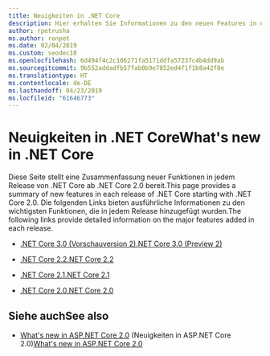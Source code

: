 ```yaml
---
title: Neuigkeiten in .NET Core
description: Hier erhalten Sie Informationen zu den neuen Features in den verschiedenen .NET Core-Versionen.
author: rpetrusha
ms.author: ronpet
ms.date: 02/04/2019
ms.custom: seodec18
ms.openlocfilehash: 6d494f4c2c106271fa5171ddfa57237c4b4dd9ab
ms.sourcegitcommit: 9b552addadfb57fab0b9e7852ed4f1f1b8a42f8e
ms.translationtype: HT
ms.contentlocale: de-DE
ms.lasthandoff: 04/23/2019
ms.locfileid: "61646773"
---
```

# <a name="whats-new-in-net-core"></a><span data-ttu-id="6fdb4-103">Neuigkeiten in .NET Core</span><span class="sxs-lookup"><span data-stu-id="6fdb4-103">What's new in .NET Core</span></span>

<span data-ttu-id="6fdb4-104">Diese Seite stellt eine Zusammenfassung neuer Funktionen in jedem Release von .NET Core ab .NET Core 2.0 bereit.</span><span class="sxs-lookup"><span data-stu-id="6fdb4-104">This page provides a summary of new features in each release of .NET Core starting with .NET Core 2.0.</span></span> <span data-ttu-id="6fdb4-105">Die folgenden Links bieten ausführliche Informationen zu den wichtigsten Funktionen, die in jedem Release hinzugefügt wurden.</span><span class="sxs-lookup"><span data-stu-id="6fdb4-105">The following links provide detailed information on the major features added in each release.</span></span>

- [<span data-ttu-id="6fdb4-106">.NET Core 3.0 (Vorschauversion 2)</span><span class="sxs-lookup"><span data-stu-id="6fdb4-106">.NET Core 3.0 (Preview 2)</span></span>](dotnet-core-3-0.md)

- [<span data-ttu-id="6fdb4-107">.NET Core 2.2</span><span class="sxs-lookup"><span data-stu-id="6fdb4-107">.NET Core 2.2</span></span>](dotnet-core-2-2.md)

- [<span data-ttu-id="6fdb4-108">.NET Core 2.1</span><span class="sxs-lookup"><span data-stu-id="6fdb4-108">.NET Core 2.1</span></span>](dotnet-core-2-1.md)

- [<span data-ttu-id="6fdb4-109">.NET Core 2.0</span><span class="sxs-lookup"><span data-stu-id="6fdb4-109">.NET Core 2.0</span></span>](dotnet-core-2-0.md)

## <a name="see-also"></a><span data-ttu-id="6fdb4-110">Siehe auch</span><span class="sxs-lookup"><span data-stu-id="6fdb4-110">See also</span></span>

- <span data-ttu-id="6fdb4-111">[What's new in ASP.NET Core 2.0](/aspnet/core/aspnetcore-2.0) (Neuigkeiten in ASP.NET Core 2.0)</span><span class="sxs-lookup"><span data-stu-id="6fdb4-111">[What's new in ASP.NET Core 2.0](/aspnet/core/aspnetcore-2.0)</span></span>
